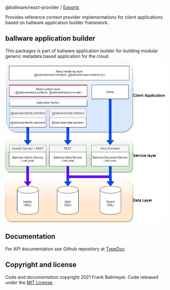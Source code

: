 @ballware/react-provider / [Exports](modules.md)

Provides reference context provider implementations for client applications based on ballware application builder framework.

## ballware application builder
This packages is part of ballware application builder for building modular generic metadata based application for the cloud.
<br/>
<img src="https://github.com/ballware/ballware-client/blob/main/libs/react-provider/assets/landscape.png">

## Documentation
For API documentation see Github repository at [TypeDoc](libs/react-provider/docs/modules.md)

## Copyright and license
Code and documentation copyright 2021 Frank Ballmeyer. Code released under the [MIT License](https://github.com/ballware/ballware-client/blob/main/LICENSE).
